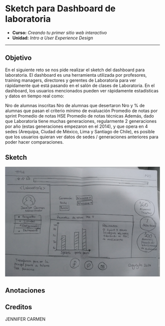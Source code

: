 # Sketch para Dashboard de laboratoria

* **Curso:** _Creando tu primer sitio web interactivo_
* **Unidad:** _Intro a User Experience Design_

***
## Objetivo
En el siguiente reto se nos pide realizar el sketch del dashboard para  laboratoria.
El dashboard es una herramienta utilizada por profesores, training managers, directores y gerentes de Laboratoria para ver rápidamente qué está pasando en el salón de clases de Laboratoria. En el dashboard, los usuarios mencionados pueden ver rápidamente estadísticas y datos en tiempo real como:

Nro de alumnas inscritas
Nro de alumnas que desertaron
Nro y % de alumnas que pasan el criterio mínimo de evaluación
Promedio de notas por sprint
Promedio de notas HSE
Promedio de notas técnicas
Además, dado que Laboratoria tiene muchas generaciones, regularmente 2 generaciones por año (estas generaciones empezaron en el 2014), y que opera en 4 sedes (Arequipa, Ciudad de México, Lima y Santiago de Chile), es posible que los usuarios quieran ver datos de sedes / generaciones anteriores para poder hacer comparaciones.


## Sketch
![sketch](assets/images/sketch.jpg)


## Anotaciones

 
 ## Creditos

 JENNIFER CARMEN
